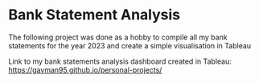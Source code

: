 # Bank Statement Analysis

The following project was done as a hobby to compile all my bank statements for the year 2023 and create a simple visualisation in Tableau

Link to my bank statements analysis dashboard created in Tableau:
https://gavman95.github.io/personal-projects/
